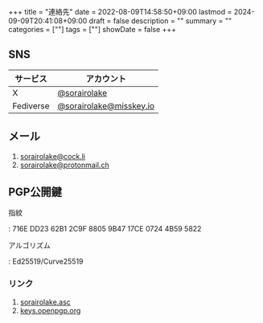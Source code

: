 +++
title = "連絡先"
date = 2022-08-09T14:58:50+09:00
lastmod = 2024-09-09T20:41:08+09:00
draft = false
description = ""
summary = ""
categories = [""]
tags = [""]
showDate = false
+++

## SNS

| サービス  | アカウント                                                 |
| --------- | ---------------------------------------------------------- |
| X         | [@sorairolake](https://x.com/sorairolake)                  |
| Fediverse | [@sorairolake@misskey.io](https://misskey.io/@sorairolake) |

## メール

1.  <sorairolake@cock.li>
2.  <sorairolake@protonmail.ch>

## PGP公開鍵

指紋

: 716E DD23 62B1 2C9F 8805 9B47 17CE 0724 4B59 5822

アルゴリズム

: Ed25519/Curve25519

### リンク

1.  [sorairolake.asc](sorairolake.asc)
2.  [keys.openpgp.org](https://keys.openpgp.org/search?q=716EDD2362B12C9F88059B4717CE07244B595822)
